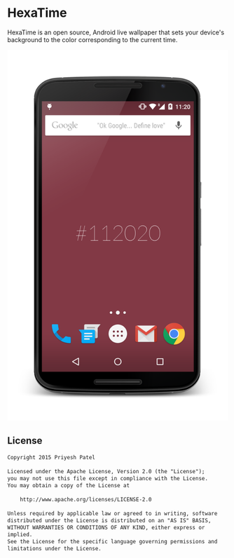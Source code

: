HexaTime
========
HexaTime is an open source, Android live wallpaper that sets your device's background to the color corresponding to the current time.

![Screenshot](art/screenie_wallpaper.png)

License
-------
    Copyright 2015 Priyesh Patel

    Licensed under the Apache License, Version 2.0 (the "License");
    you may not use this file except in compliance with the License.
    You may obtain a copy of the License at

        http://www.apache.org/licenses/LICENSE-2.0

    Unless required by applicable law or agreed to in writing, software
    distributed under the License is distributed on an "AS IS" BASIS,
    WITHOUT WARRANTIES OR CONDITIONS OF ANY KIND, either express or implied.
    See the License for the specific language governing permissions and
    limitations under the License.
